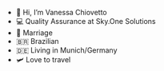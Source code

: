 - 👋 Hi, I’m Vanessa Chiovetto
- 💻 Quality Assurance at Sky.One Solutions
- 💍 Marriage
- 🇧🇷 Brazilian
- 🇩🇪 Living in Munich/Germany
- 🛩 Love to travel

<!---
vchiovetto/vchiovetto is a ✨ special ✨ repository because its `README.md` (this file) appears on your GitHub profile.
You can click the Preview link to take a look at your changes.
--->
